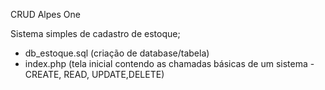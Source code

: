 CRUD Alpes One

Sistema simples de cadastro de estoque;

- db_estoque.sql (criação de database/tabela)
- index.php (tela inicial contendo as chamadas básicas de um sistema - CREATE, READ, UPDATE,DELETE)
